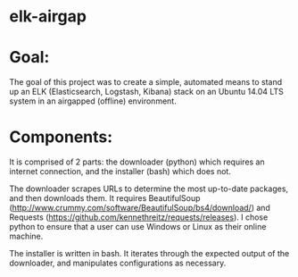 # elk-airgap
# Goal:
The goal of this project was to create a simple, automated means to stand up an ELK (Elasticsearch, Logstash, Kibana) stack on an Ubuntu 14.04 LTS system in an airgapped (offline) environment.
# Components:
It is comprised of 2 parts: the downloader (python) which requires an internet connection, and the installer (bash) which does not.

The downloader scrapes URLs to determine the most up-to-date packages, and then downloads them. It requires BeautifulSoup (http://www.crummy.com/software/BeautifulSoup/bs4/download/) and Requests (https://github.com/kennethreitz/requests/releases). I chose python to ensure that a user can use Windows or Linux as their online machine. 

The installer is written in bash. It iterates through the expected output of the downloader, and manipulates configurations as necessary.
